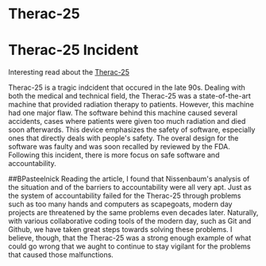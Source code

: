 # Therac-25

<h1>Therac-25 Incident</h1>

<p1>Interesting read about the [Therac-25](https://ethicsunwrapped.utexas.edu/case-study/therac-25)</p1>

<p2>Therac-25 is a tragic indcident that occured in the late 90s. Dealing with both the medical and technical field, the Therac-25 was a state-of-the-art machine that provided radiation therapy to patients. However, this machine had one major flaw. The software behind this machine caused several accidents, cases where patients were given too much radiation and died soon afterwards. This device emphasizes the safety of software, especially ones that directly deals with people's safety. The overal design for the software was faulty and was soon recalled by reviewed by the FDA. Following this incident, there is more focus on safe software and accountability.</p2>


##BPasteelnick
Reading the article, I found that Nissenbaum's analysis of the situation and of the barriers to accountability were all very apt. Just as the system of accountability failed for the Therac-25 through problems such as too many hands and computers as scapegoats, modern day projects are threatened by the same problems even decades later. Naturally, with various collaborative coding tools of the modern day, such as Git and Github, we have taken great steps towards solving these problems. I believe, though, that the Therac-25 was a strong enough example of what could go wrong that we aught to continue to stay vigilant for the problems that caused those malfunctions.